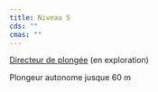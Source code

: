 ```yaml
---
title: Niveau 5
cds: ""
cmas: ""
---
```

[Directeur de plongée](https://fr.wikipedia.org/wiki/Directeur_de_plong%C3%A9e) (en exploration)

Plongeur autonome jusque 60 m
